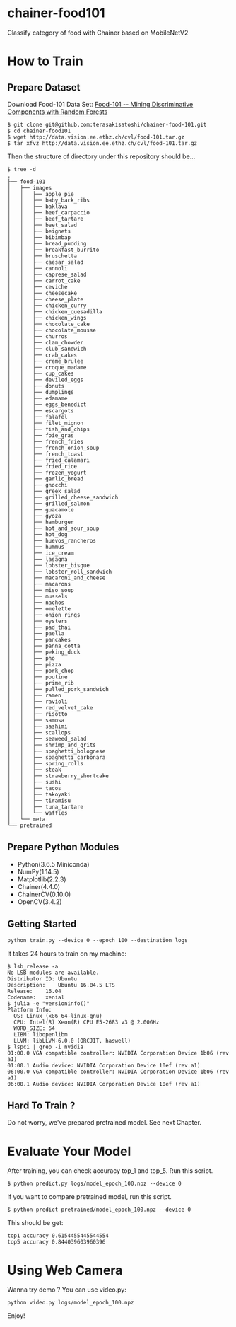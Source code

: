 # chainer-food101

Classify category of food with Chainer based on MobileNetV2

# How to Train
## Prepare Dataset

Download Food-101 Data Set: [Food-101 -- Mining Discriminative Components with Random Forests](https://www.vision.ee.ethz.ch/datasets_extra/food-101/)

```
$ git clone git@github.com:terasakisatoshi/chainer-food-101.git
$ cd chainer-food101
$ wget http://data.vision.ee.ethz.ch/cvl/food-101.tar.gz
$ tar xfvz http://data.vision.ee.ethz.ch/cvl/food-101.tar.gz
```

Then the structure of directory under this repository should be...

```console
$ tree -d
.
├── food-101
│   ├── images
│   │   ├── apple_pie
│   │   ├── baby_back_ribs
│   │   ├── baklava
│   │   ├── beef_carpaccio
│   │   ├── beef_tartare
│   │   ├── beet_salad
│   │   ├── beignets
│   │   ├── bibimbap
│   │   ├── bread_pudding
│   │   ├── breakfast_burrito
│   │   ├── bruschetta
│   │   ├── caesar_salad
│   │   ├── cannoli
│   │   ├── caprese_salad
│   │   ├── carrot_cake
│   │   ├── ceviche
│   │   ├── cheesecake
│   │   ├── cheese_plate
│   │   ├── chicken_curry
│   │   ├── chicken_quesadilla
│   │   ├── chicken_wings
│   │   ├── chocolate_cake
│   │   ├── chocolate_mousse
│   │   ├── churros
│   │   ├── clam_chowder
│   │   ├── club_sandwich
│   │   ├── crab_cakes
│   │   ├── creme_brulee
│   │   ├── croque_madame
│   │   ├── cup_cakes
│   │   ├── deviled_eggs
│   │   ├── donuts
│   │   ├── dumplings
│   │   ├── edamame
│   │   ├── eggs_benedict
│   │   ├── escargots
│   │   ├── falafel
│   │   ├── filet_mignon
│   │   ├── fish_and_chips
│   │   ├── foie_gras
│   │   ├── french_fries
│   │   ├── french_onion_soup
│   │   ├── french_toast
│   │   ├── fried_calamari
│   │   ├── fried_rice
│   │   ├── frozen_yogurt
│   │   ├── garlic_bread
│   │   ├── gnocchi
│   │   ├── greek_salad
│   │   ├── grilled_cheese_sandwich
│   │   ├── grilled_salmon
│   │   ├── guacamole
│   │   ├── gyoza
│   │   ├── hamburger
│   │   ├── hot_and_sour_soup
│   │   ├── hot_dog
│   │   ├── huevos_rancheros
│   │   ├── hummus
│   │   ├── ice_cream
│   │   ├── lasagna
│   │   ├── lobster_bisque
│   │   ├── lobster_roll_sandwich
│   │   ├── macaroni_and_cheese
│   │   ├── macarons
│   │   ├── miso_soup
│   │   ├── mussels
│   │   ├── nachos
│   │   ├── omelette
│   │   ├── onion_rings
│   │   ├── oysters
│   │   ├── pad_thai
│   │   ├── paella
│   │   ├── pancakes
│   │   ├── panna_cotta
│   │   ├── peking_duck
│   │   ├── pho
│   │   ├── pizza
│   │   ├── pork_chop
│   │   ├── poutine
│   │   ├── prime_rib
│   │   ├── pulled_pork_sandwich
│   │   ├── ramen
│   │   ├── ravioli
│   │   ├── red_velvet_cake
│   │   ├── risotto
│   │   ├── samosa
│   │   ├── sashimi
│   │   ├── scallops
│   │   ├── seaweed_salad
│   │   ├── shrimp_and_grits
│   │   ├── spaghetti_bolognese
│   │   ├── spaghetti_carbonara
│   │   ├── spring_rolls
│   │   ├── steak
│   │   ├── strawberry_shortcake
│   │   ├── sushi
│   │   ├── tacos
│   │   ├── takoyaki
│   │   ├── tiramisu
│   │   ├── tuna_tartare
│   │   └── waffles
│   └── meta
└── pretrained
```

## Prepare Python Modules
- Python(3.6.5 Miniconda)
- NumPy(1.14.5)
- Matplotlib(2.2.3)
- Chainer(4.4.0)
- ChainerCV(0.10.0)
- OpenCV(3.4.2)

## Getting Started

```console
python train.py --device 0 --epoch 100 --destination logs
```

It takes 24 hours to train on my machine:

```console
$ lsb_release -a
No LSB modules are available.
Distributor ID:	Ubuntu
Description:	Ubuntu 16.04.5 LTS
Release:	16.04
Codename:	xenial
$ julia -e "versioninfo()"
Platform Info:
  OS: Linux (x86_64-linux-gnu)
  CPU: Intel(R) Xeon(R) CPU E5-2683 v3 @ 2.00GHz
  WORD_SIZE: 64
  LIBM: libopenlibm
  LLVM: libLLVM-6.0.0 (ORCJIT, haswell)
$ lspci | grep -i nvidia
01:00.0 VGA compatible controller: NVIDIA Corporation Device 1b06 (rev a1)
01:00.1 Audio device: NVIDIA Corporation Device 10ef (rev a1)
06:00.0 VGA compatible controller: NVIDIA Corporation Device 1b06 (rev a1)
06:00.1 Audio device: NVIDIA Corporation Device 10ef (rev a1)
```

## Hard To Train ?

Do not worry, we've prepared pretrained model. See next Chapter.

# Evaluate Your Model

After training, you can check accuracy top_1 and top_5.
Run this script.

```console
$ python predict.py logs/model_epoch_100.npz --device 0
```

If you want to compare pretrained model, run this script.

```console
$ python predict pretrained/model_epoch_100.npz --device 0
```

This should be get:

```
top1 accuracy 0.6154455445544554
top5 accuracy 0.844039603960396
```

# Using Web Camera

Wanna try demo ? You can use video.py:

```
python video.py logs/model_epoch_100.npz
```

Enjoy!
